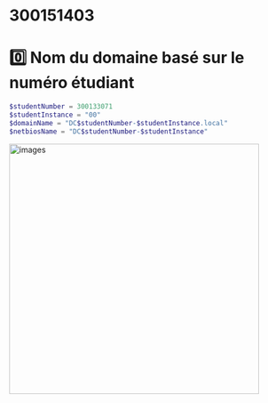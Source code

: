 # 300151403

# 0️⃣ Nom du domaine basé sur le numéro étudiant

```powershell
$studentNumber = 300133071
$studentInstance = "00"
$domainName = "DC$studentNumber-$studentInstance.local"
$netbiosName = "DC$studentNumber-$studentInstance"
```
<img src="images/0" alt="images" width="450"/>
